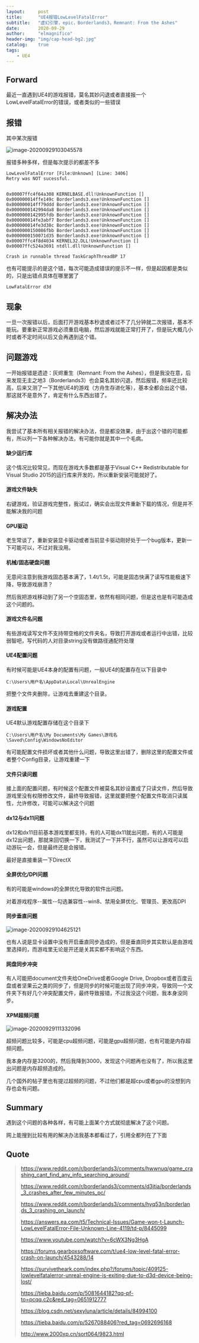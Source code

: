 ```yaml
---
layout:     post
title:      "UE4报错LowLevelFatalError"
subtitle:   "虚幻引擎，epic，Borderlands3，Remnant: From the Ashes"
date:       2020-09-29
author:     "elmagnifico"
header-img: "img/cap-head-bg2.jpg"
catalog:    true
tags:
    - UE4
---
```


## Forward

最近一直遇到UE4的游戏报错，莫名其妙闪退或者直接报一个LowLevelFatalError的错误，或者类似的一些错误



## 报错

其中某次报错

![image-20200929103045578](https://i.loli.net/2020/09/29/sFOB4eQdpwuASlh.png)

报错多种多样，但是每次提示的都差不多

```
LowLevelFatalError [File:Unknown] [Line: 3406] 
Retry was NOT sucessful.


0x00007ffc4f64a308 KERNELBASE.dll!UnknownFunction []
0x000000014ffe149c Borderlands3.exe!UnknownFunction []
0x000000014ff79ddd Borderlands3.exe!UnknownFunction []
0x0000000142994da8 Borderlands3.exe!UnknownFunction []
0x0000000142995fdb Borderlands3.exe!UnknownFunction []
0x000000014fe3abf7 Borderlands3.exe!UnknownFunction []
0x000000014fe3d38c Borderlands3.exe!UnknownFunction []
0x0000000150086fbb Borderlands3.exe!UnknownFunction []
0x0000000150071d35 Borderlands3.exe!UnknownFunction []
0x00007ffc4f8d4034 KERNEL32.DLL!UnknownFunction []
0x00007ffc524a3691 ntdll.dll!UnknownFunction []

Crash in runnable thread TaskGraphThreadBP 17
```

也有可能提示的是这个错，每次可能造成错误的提示不一样，但是起因都是类似的，只是出错点具体在哪里罢了

```
LowFatalError d3d
```



## 现象

一旦一次报错以后，后面打开游戏基本秒退或者过不了几分钟就二次报错，基本不能玩。要重新正常游戏必须重启电脑，然后游戏就能正常打开了，但是玩大概几小时或者不定时间以后又会再遇到这个错。



## 问题游戏

一开始报错是遗迹：灰烬重生（Remnant: From the Ashes），但是我没在意，后来发现无主之地3（Borderlands3）也会莫名其妙闪退，然后报错，频率还比较高，后来又测了一下其他UE4的游戏（方舟生存进化等），基本全都会出这个错，那这就不是意外了，肯定有什么东西出错了。



## 解决办法

我尝试了基本所有相关报错的解决办法，但是都没效果，由于出这个错的可能都有，所以列一下各种解决办法，有可能你就是其中一个毛病。



#### 缺少运行库

这个情况比较常见，而现在游戏大多数都是基于Visual C++ Redistributable for Visual Studio 2015的运行库来开发的，所以重新安装可能就好了。



#### 游戏文件缺失

右键游戏，验证游戏完整性，我试过，确实会出现文件重新下载的情况，但是并不能解决我的问题



#### GPU驱动

老生常谈了，重新安装显卡驱动或者当前显卡驱动刚好处于一个bug版本，更新一下可能可以，不过对我没用。



#### 机械/固态硬盘问题

无意间注意到我游戏固态基本满了，1.4t/1.5t，可能是固态快满了读写性能极速下降，导致游戏崩溃？

然后我把游戏移动到了另一个空固态里，依然有相同问题，但是这也是有可能造成这个问题的。



#### 游戏文件名问题

有些游戏读写文件不支持带空格的文件夹名，导致打开游戏或者运行中出错，比较弱智吧，写代码的人对目录string没有做路径通配符处理



#### UE4配置问题

有时候可能是UE4本身的配置有问题，一般UE4的配置存在以下目录中

```
C:\Users\用户名\AppData\Local\UnrealEngine
```

把整个文件夹删除，让游戏去重建这个目录。



#### 游戏配置

UE4默认游戏配置存储在这个目录下

```
C:\Users\用户名\My Documents\My Games\游戏名\Saved\Config\WindowsNoEditor
```

有可能配置文件损坏或者其他什么问题，导致这里出错了，删除这里的配置文件或者整个Config目录，让游戏重建一下



#### 文件只读问题

接上面的配置问题，有时候这个配置文件被莫名其妙设置成了只读文件，然后导致游戏里没有权限修改文件，最终导致报错，这里就要把整个配置文件取消只读属性，允许修改，可能可以解决这个问题



#### dx12与dx11问题

dx12和dx11目前基本游戏里都支持，有的人可能dx11就出问题，有的人可能是dx12出问题，那就来回切换一下，我测试了一下并不行，虽然可以让游戏可以启动游玩一会，但是最终还是会报错。

最好是直接重装一下DirectX 



#### 全屏优化/DPI问题

有的可能是windows的全屏优化导致的软件出问题。

对着游戏程序--属性--勾选兼容性--win8、禁用全屏优化、管理员、更改高DPI



#### 同步垂直问题

![image-20200929104625121](https://i.loli.net/2020/09/29/Az8WrkdGvBym5jK.png)

也有人说是显卡设置中没有开启垂直同步造成的，但是垂直同步其实默认是由游戏里选择的，而游戏里无论是开还是关其实都不影响这个东西。



#### 网盘同步冲突

有人可能把document文件夹给OneDrive或者Google Drive, Dropbox或者百度云盘或者坚果云之类的同步了，但是同步的时候可能出现了同步冲突，导致同一个文件夹下有好几个冲突配置文件，最终导致报错，不过我没这个问题，我本身没同步。



#### XPM超频问题

![image-20200929111332096](https://i.loli.net/2020/09/29/RH78DSGfPLtKsQz.png)

超频问题比较多，可能是cpu超频问题，可能是gpu超频问题，也有可能是内存超频问题。

我本身内存是3200的，然后我降到3000，发现这个问题再也没有了，所以我这里出问题是内存超频造成的。

几个国外的帖子里也有提过超频的问题，不过他们都是超cpu或者gpu的没想到内存也会有问题。



## Summary

遇到这个问题的各种各样，有可能上面某个方式就彻底解决了这个问题。

网上能搜到比较有用的解决办法我基本都看过了，引用全都列在了下面

## Quote

> https://www.reddit.com/r/borderlands3/comments/hwwnuq/game_crashing_cant_find_any_info_searching_around/
>
> https://www.reddit.com/r/borderlands3/comments/d3jtia/borderlands_3_crashes_after_few_minutes_pc/
>
> https://www.reddit.com/r/borderlands3/comments/hyq53n/borderlands_3_crashing_on_launch/
>
> https://answers.ea.com/t5/Technical-Issues/Game-won-t-Launch-LowLevelFatalError-File-Unknown-Line-4119/td-p/8445099
>
> https://www.youtube.com/watch?v=6cWX3Ng3HgA
>
> https://forums.gearboxsoftware.com/t/ue4-low-level-fatal-error-crash-on-launch/4543288/14
>
> https://survivetheark.com/index.php?/forums/topic/409125-lowlevelfatalerror-unreal-engine-is-exiting-due-to-d3d-device-being-lost/
>
> https://tieba.baidu.com/p/5081644182?qq-pf-to=pcqq.c2c&red_tag=0651912777
>
> https://blog.csdn.net/sexyluna/article/details/84994100
>
> https://tieba.baidu.com/p/5267088406?red_tag=0692696168
>
> http://www.2000xp.cn/sort064/9823.html

